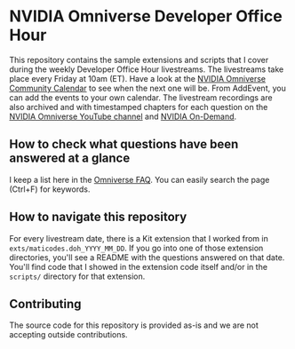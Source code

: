 # NVIDIA Omniverse Developer Office Hour

This repository contains the sample extensions and scripts that I cover during the weekly Developer Office Hour livestreams. The livestreams take place every Friday at 10am (ET). Have a look at the [NVIDIA Omniverse Community Calendar](https://www.addevent.com/calendar/ae483892) to see when the next one will be. From AddEvent, you can add the events to your own calendar. The livestream recordings are also archived and with timestamped chapters for each question on the [NVIDIA Omniverse YouTube channel](https://www.youtube.com/playlist?list=PL3jK4xNnlCVe61X_m5qcizysvP7HphjyU) and [NVIDIA On-Demand](https://www.nvidia.com/en-us/on-demand/search/?facet.mimetype[]=event%20session&layout=list&page=1&q=developer%20office%20hour&sort=date&sortDir=desc).

## How to check what questions have been answered at a glance
I keep a list here in the [Omniverse FAQ](https://forums.developer.nvidia.com/t/omniverse-faq/229782). You can easily search the page (Ctrl+F) for keywords.

## How to navigate this repository
For every livestream date, there is a Kit extension that I worked from in `exts/maticodes.doh_YYYY_MM_DD`. If you go into one of those extension directories, you'll see a README with the questions answered on that date. You'll find code that I showed in the extension code itself and/or in the `scripts/` directory for that extension.


## Contributing
The source code for this repository is provided as-is and we are not accepting outside contributions.